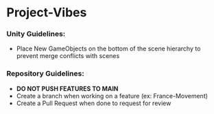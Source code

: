 # Project-Vibes

### **Unity Guidelines:**
 - Place New GameObjects on the bottom of the scene hierarchy to prevent merge conflicts with scenes

### **Repository Guidelines:**
 - **DO NOT PUSH FEATURES TO MAIN**
 - Create a branch when working on a feature (ex: France-Movement)
 - Create a Pull Request when done to request for review

